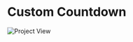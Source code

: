 # Custom Countdown

![Project View](https://github.com/ItsAnkitPatel/20-Javascript-Projects/assets/83267083/631196aa-a2cb-4bab-afbe-9576278ddf65)
